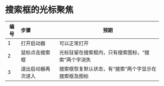 # 搜索框的光标聚焦

| 编号 | 步骤                        | 预期                                                 |
| ---- | :---------------------------| ---------------------------------------------------- |
| 1    | 打开启动器                  | 可以正常打开                                         |
| 2    | 鼠标点击搜索框              | 光标驻留在搜索框内，只有搜索图标，“搜索”两个字消失   |
| 3    | 退出启动器再次进入          | 搜索框恢复默认状态，有“搜索”两个字显示在搜索框及图标 |

